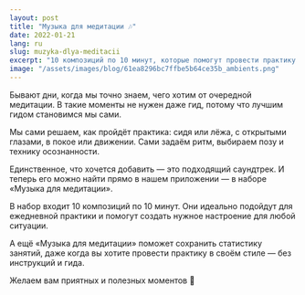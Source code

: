```yaml
---
layout: post
title: "Музыка для медитации 🎶"
date: 2022-01-21
lang: ru
slug: muzyka-dlya-meditacii
excerpt: "10 композиций по 10 минут, которые помогут провести практику в вашем ритме."
image: "/assets/images/blog/61ea8296bc7ffbe5b64ce35b_ambients.png"
---
```


Бывают дни, когда мы точно знаем, чего хотим от очередной медитации. В такие моменты не нужен даже гид, потому что лучшим гидом становимся мы сами.

Мы сами решаем, как пройдёт практика: сидя или лёжа, с открытыми глазами, в покое или движении. Сами задаём ритм, выбираем позу и технику осознанности.

Единственное, что хочется добавить — это подходящий саундтрек. И теперь его можно найти прямо в нашем приложении — в наборе «Музыка для медитации».

В набор входит 10 композиций по 10 минут. Они идеально подойдут для ежедневной практики и помогут создать нужное настроение для любой ситуации.

А ещё «Музыка для медитации» поможет сохранить статистику занятий, даже когда вы хотите провести практику в своём стиле — без инструкций и гида.

Желаем вам приятных и полезных моментов 🤗